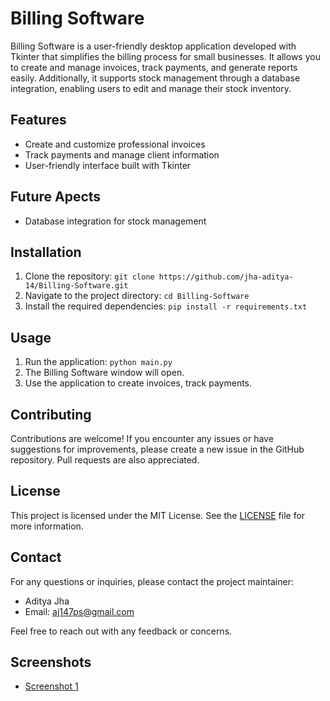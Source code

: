 # Billing Software

Billing Software is a user-friendly desktop application developed with Tkinter that simplifies the billing process for small businesses. It allows you to create and manage invoices, track payments, and generate reports easily. Additionally, it supports stock management through a database integration, enabling users to edit and manage their stock inventory.

## Features
- Create and customize professional invoices
- Track payments and manage client information
- User-friendly interface built with Tkinter

## Future Apects
- Database integration for stock management
## Installation
1. Clone the repository: `git clone https://github.com/jha-aditya-14/Billing-Software.git`
2. Navigate to the project directory: `cd Billing-Software`
3. Install the required dependencies: `pip install -r requirements.txt`

## Usage
1. Run the application: `python main.py`
2. The Billing Software window will open.
3. Use the application to create invoices, track payments.

## Contributing
Contributions are welcome! If you encounter any issues or have suggestions for improvements, please create a new issue in the GitHub repository. Pull requests are also appreciated.

## License
This project is licensed under the MIT License. See the [LICENSE](LICENSE) file for more information.

## Contact
For any questions or inquiries, please contact the project maintainer:

- Aditya Jha
- Email: [aj147ps@gmail.com](mailto:aj147ps@gmail.com)

Feel free to reach out with any feedback or concerns.

## Screenshots
- [Screenshot 1](ScreenShots/Screenshot1.png)

